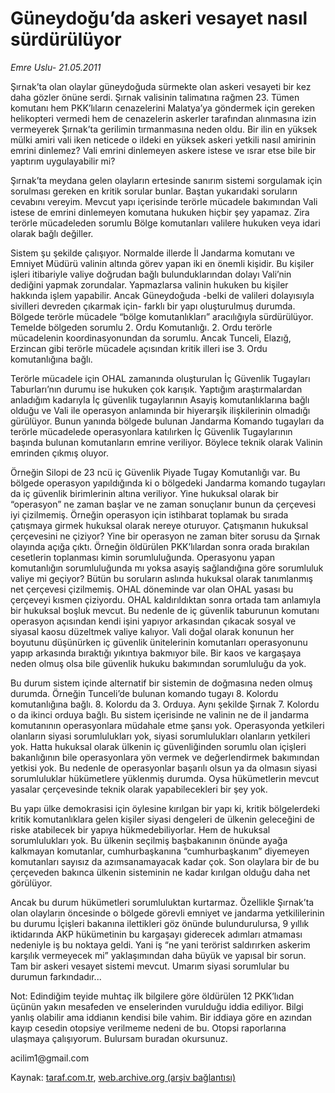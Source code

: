 # Güneydoğu’da askeri vesayet nasıl sürdürülüyor

*Emre Uslu- 21.05.2011*

<div class="yazi"><p>Şırnak’ta olan olaylar güneydoğuda sürmekte olan askeri vesayeti bir kez daha gözler önüne serdi. Şırnak valisinin talimatına rağmen 23. Tümen komutanı hem PKK’lıların cenazelerini Malatya’ya göndermek için gereken helikopteri vermedi hem de cenazelerin askerler tarafından alınmasına izin vermeyerek Şırnak’ta gerilimin tırmanmasına neden oldu. Bir ilin en yüksek mülki amiri vali iken neticede o ildeki en yüksek askeri yetkili nasıl amirinin emrini dinlemez? Vali emrini dinlemeyen askere istese ve ısrar etse bile bir yaptırım uygulayabilir mi?</p>
<p>Şırnak’ta meydana gelen olayların ertesinde sanırım sistemi sorgulamak için sorulması gereken en kritik sorular bunlar. Baştan yukarıdaki soruların cevabını vereyim. Mevcut yapı içerisinde terörle mücadele bakımından Vali istese de emrini dinlemeyen komutana hukuken hiçbir şey yapamaz. Zira terörle mücadeleden sorumlu Bölge komutanları valilere hukuken veya idari olarak bağlı değiller.</p>
<p>Sistem şu şekilde çalışıyor. Normalde illerde İl Jandarma komutanı ve Emniyet Müdürü valinin altında görev yapan iki en önemli kişidir. Bu kişiler işleri itibariyle valiye doğrudan bağlı bulunduklarından dolayı Vali’nin dediğini yapmak zorundalar. Yapmazlarsa valinin hukuken bu kişiler hakkında işlem yapabilir. Ancak Güneydoğuda -belki de valileri dolayısıyla sivilleri devreden çıkarmak için- farklı bir yapı oluşturulmuş durumda. Bölgede terörle mücadele “bölge komutanlıkları” aracılığıyla sürdürülüyor. Temelde bölgeden sorumlu 2. Ordu Komutanlığı. 2. Ordu terörle mücadelenin koordinasyonundan da sorumlu. Ancak Tunceli, Elazığ, Erzincan gibi terörle mücadele açısından kritik illeri ise 3. Ordu komutanlığına bağlı.</p>
<p>Terörle mücadele için OHAL zamanında oluşturulan İç Güvenlik Tugayları Taburları’nın durumu ise hukuken çok karışık. Yaptığım araştırmalardan anladığım kadarıyla İç güvenlik tugaylarının Asayiş komutanlıklarına bağlı olduğu ve Vali ile operasyon anlamında bir hiyerarşik ilişkilerinin olmadığı gürülüyor. Bunun yanında bölgede bulunan Jandarma Komando tugayları da terörle mücadelede operasyonlara katılırken İç Güvenlik Tugaylarının başında bulunan komutanların emrine veriliyor. Böylece teknik olarak Valinin emrinden çıkmış oluyor.</p>
<p>Örneğin Silopi de 23 ncü iç Güvenlik Piyade Tugay Komutanlığı var. Bu bölgede operasyon yapıldığında ki o bölgedeki Jandarma komando tugayları da iç güvenlik birimlerinin altına veriliyor. Yine hukuksal olarak bir “operasyon” ne zaman başlar ve ne zaman sonuçlanır bunun da çerçevesi iyi çizilmemiş. Örneğin operasyon için istihbarat toplamak bu sırada çatışmaya girmek hukuksal olarak nereye oturuyor. Çatışmanın hukuksal çerçevesini ne çiziyor? Yine bir operasyon ne zaman biter sorusu da Şırnak olayında açığa çıktı. Örneğin öldürülen PKK’lılardan sonra orada bırakılan cesetlerin toplanması kimin sorumluluğunda. Operasyonu yapan komutanlığın sorumluluğunda mı yoksa asayiş sağlandığına göre sorumluluk valiye mi geçiyor? Bütün bu soruların aslında hukuksal olarak tanımlanmış net çerçevesi çizilmemiş. OHAL döneminde var olan OHAL yasası bu çerçeveyi kısmen çiziyordu. OHAL kaldırıldıktan sonra ortada tam anlamıyla bir hukuksal boşluk mevcut. Bu nedenle de iç güvenlik taburunun komutanı operasyon açısından kendi işini yapıyor arkasından çıkacak sosyal ve siyasal kaosu düzeltmek valiye kalıyor. Vali doğal olarak konunun her boyutunu düşünürken iç güvenlik ünitelerinin komutanları operasyonunu yapıp arkasında bıraktığı yıkıntıya bakmıyor bile. Bir kaos ve kargaşaya neden olmuş olsa bile güvenlik hukuku bakımından sorumluluğu da yok.</p>
<p>Bu durum sistem içinde alternatif bir sistemin de doğmasına neden olmuş durumda. Örneğin Tunceli’de bulunan komando tugayı 8. Kolordu komutanlığına bağlı. 8. Kolordu da 3. Orduya. Aynı şekilde Şırnak 7. Kolordu o da ikinci orduya bağlı. Bu sistem içerisinde ne valinin ne de il jandarma komutanının operasyonlara müdahale etme şansı yok. Operasyonda yetkileri olanların siyasi sorumlulukları yok, siyasi sorumlulukları olanların yetkileri yok. Hatta hukuksal olarak ülkenin iç güvenliğinden sorumlu olan içişleri bakanlığının bile operasyonlara yön vermek ve değerlendirmek bakımından yetkisi yok. Bu nedenle de operasyonlar başarılı olsun ya da olmasın siyasi sorumluluklar hükümetlere yüklenmiş durumda. Oysa hükümetlerin mevcut yasalar çerçevesinde teknik olarak yapabilecekleri bir şey yok.</p>
<p>Bu yapı ülke demokrasisi için öylesine kırılgan bir yapı ki, kritik bölgelerdeki kritik komutanlıklara gelen kişiler siyasi dengeleri de ülkenin geleceğini de riske atabilecek bir yapıya hükmedebiliyorlar. Hem de hukuksal sorumlulukları yok. Bu ülkenin seçilmiş başbakanının önünde ayağa kalkmayan komutanlar, cumhurbaşkanına “cumhurbaşkanım” diyemeyen komutanları sayısız da azımsanamayacak kadar çok. Son olaylara bir de bu çerçeveden bakınca ülkenin sisteminin ne kadar kırılgan olduğu daha net görülüyor.</p>
<p>Ancak bu durum hükümetleri sorumluluktan kurtarmaz. Özellikle Şırnak’ta olan olayların öncesinde o bölgede görevli emniyet ve jandarma yetkililerinin bu durumu İçişleri bakanına ilettikleri göz önünde bulundurulursa, 9 yıllık iktidarında AKP hükümetinin bu kargaşayı giderecek adımları atmaması nedeniyle iş bu noktaya geldi. Yani iş “ne yani terörist saldırırken askerim karşılık vermeyecek mi” yaklaşımından daha büyük ve yapısal bir sorun. Tam bir askeri vesayet sistemi mevcut. Umarım siyasi sorumlular bu durumun farkındadır...</p>
<p>Not: Edindiğim teyide muhtaç ilk bilgilere göre öldürülen 12 PKK’lıdan üçünün yakın mesafeden ve enselerinden vurulduğu iddia ediliyor. Bilgi yanlış olabilir ama iddianın kendisi bile vahim. Bir iddiaya göre en azından kayıp cesedin otopsiye verilmeme nedeni de bu. Otopsi raporlarına ulaşmaya çalışıyorum. Bulursam buradan okursunuz.</p>
<p>acilim1@gmail.com</p>
</div>

Kaynak: [taraf.com.tr](http://www.taraf.com.tr/emre-uslu/makale-guneydogu-da-askeri-vesayet-nasil-surduruluyor.htm), [web.archive.org (arşiv bağlantısı)](http://web.archive.org/web/20131025225001/http://www.taraf.com.tr/emre-uslu/makale-guneydogu-da-askeri-vesayet-nasil-surduruluyor.htm)
